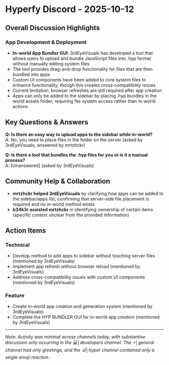 # Hyperfy Discord - 2025-10-12

## Overall Discussion Highlights

### App Development & Deployment
- **In-world App Bundler GUI**: 3rdEyeVisuals has developed a tool that allows users to upload and bundle JavaScript files into .hyp format without manually editing system files
- The tool provides drag-and-drop functionality for files that are then bundled into apps
- Custom UI components have been added to core system files to enhance functionality, though this creates cross-compatibility issues
- Current limitation: browser refreshes are still required after app creation
- Apps can only be added to the sidebar by placing .hyp bundles in the world assets folder, requiring file system access rather than in-world actions

## Key Questions & Answers

**Q: Is there an easy way to upload apps to the sidebar while in-world?**  
A: No, you need to place files in the folder on the server (asked by 3rdEyeVisuals, answered by mrtzhckr)

**Q: Is there a tool that bundles the .hyp files for you or is it a manual process?**  
A: [Unanswered] (asked by 3rdEyeVisuals)

## Community Help & Collaboration

- **mrtzhckr helped 3rdEyeVisuals** by clarifying how apps can be added to the sidebar/apps list, confirming that server-side file placement is required and no in-world method exists
- **b34k3r assisted mrtzhckr** in identifying ownership of certain items (specific context unclear from the provided information)

## Action Items

### Technical
- Develop method to add apps to sidebar without touching server files (mentioned by 3rdEyeVisuals)
- Implement app refresh without browser reload (mentioned by 3rdEyeVisuals)
- Address cross-compatibility issues with custom UI components (mentioned by 3rdEyeVisuals)

### Feature
- Create in-world app creation and generation system (mentioned by 3rdEyeVisuals)
- Complete the HYP BUNDLER GUI for in-world app creation (mentioned by 3rdEyeVisuals)

---

*Note: Activity was minimal across channels today, with substantive discussion only occurring in the 💻│developers channel. The ⚡│general channel had only greetings, and the 🪙│hyper channel contained only a single emoji reaction.*